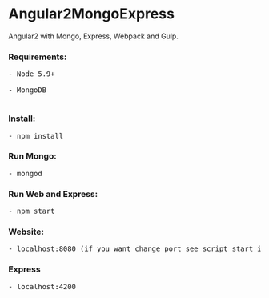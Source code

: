 # Angular2MongoExpress
Angular2 with Mongo, Express, Webpack and Gulp.

<h3>Requirements:</h3>
<pre>
- Node 5.9+<br>
- MongoDB<br>
</pre>

<h3>Install:</h3>
<pre>- npm install</pre>

<h3>Run Mongo:</h3>
<pre>- mongod </pre>

<h3>Run Web and Express:</h3>
<pre>- npm start </pre>

<h3>Website:</h3>
<pre>- localhost:8080 (if you want change port see script start into package.jon)</pre>

<h3>Express</h3>
<pre>- localhost:4200</pre>

